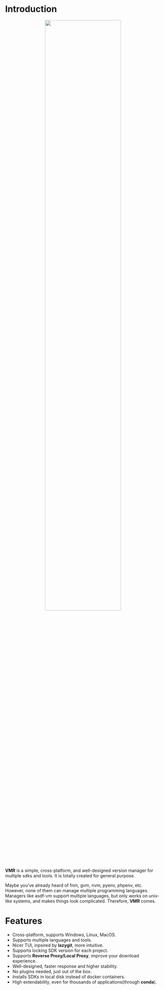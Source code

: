 # Introduction

 <div align=center><img src="https://cdn.jsdelivr.net/gh/moqsien/img_repo@main/vmr_wordcloud.png" width="70%"></div>


**VMR** is a simple, cross-platform, and well-designed version manager for multiple sdks and tools. It is totally created for general purpose.

Maybe you've already heard of fnm, gvm, nvm, pyenv, phpenv, etc. However, none of them can manage multiple programming languages. Managers like asdf-vm support multiple languages, but only works on unix-like systems, and makes things look complicated. Therefore, **VMR** comes.

# Features

- Cross-platform, supports Windows, Linux, MacOS.
- Supports multiple languages and tools.
- Nicer TUI, inpsired by **lazygit**, more intuitive.
- Supports locking SDK version for each project.
- Supports **Reverse Proxy/Local Proxy**, improve your download experience.
- Well-designed, faster response and higher stability.
- No plugins needed, just out of the box.
- Installs SDKs in local disk instead of docker containers.
- High extendability, even for thousands of applications(through **conda**).